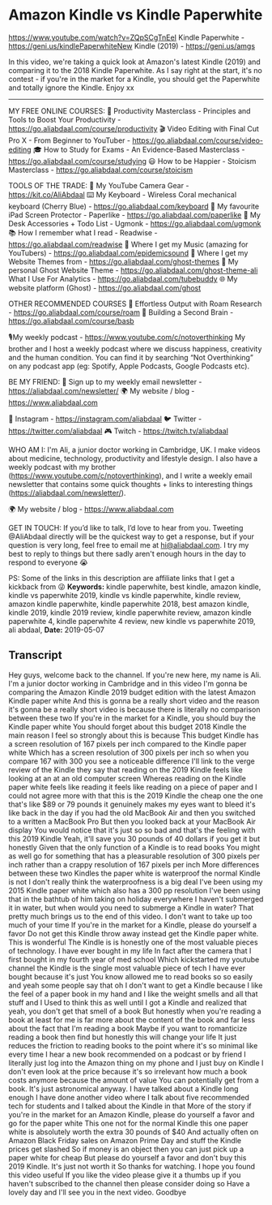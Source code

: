 # Amazon Kindle vs Kindle Paperwhite
https://www.youtube.com/watch?v=ZQpSCgTnEeI
Kindle Paperwhite - https://geni.us/kindlePaperwhiteNew
Kindle (2019) - https://geni.us/amgs

In this video, we're taking a quick look at Amazon's latest Kindle (2019) and comparing it to the 2018 Kindle Paperwhite. As I say right at the start, it's no contest - if you're in the market for a Kindle, you should get the Paperwhite and totally ignore the Kindle. Enjoy xx

--------

MY FREE ONLINE COURSES:
🚀  Productivity Masterclass - Principles and Tools to Boost Your Productivity - https://go.aliabdaal.com/course/productivity
🎬  Video Editing with Final Cut Pro X - From Beginner to YouTuber - https://go.aliabdaal.com/course/video-editing
🎓  How to Study for Exams - An Evidence-Based Masterclass - https://go.aliabdaal.com/course/studying
😃  How to be Happier - Stoicism Masterclass - https://go.aliabdaal.com/course/stoicism

TOOLS OF THE TRADE:
🎥  My YouTube Camera Gear - https://kit.co/AliAbdaal
⌨️  My Keyboard - Wireless Coral mechanical keyboard (Cherry Blue) - https://go.aliabdaal.com/keyboard 
📝  My favourite iPad Screen Protector - Paperlike - https://go.aliabdaal.com/paperlike 
🎒 My Desk Accessories + Todo List - Ugmonk - https://go.aliabdaal.com/ugmonk
📚  How I remember what I read - Readwise - https://go.aliabdaal.com/readwise 
🎵  Where I get my Music (amazing for YouTubers) - https://go.aliabdaal.com/epidemicsound
👻 Where I get my Website Themes from - https://go.aliabdaal.com/ghost-themes
👻 My personal Ghost Website Theme - https://go.aliabdaal.com/ghost-theme-ali
What I Use For Analytics - https://go.aliabdaal.com/tubebuddy
🌐 My website platform (Ghost) - https://go.aliabdaal.com/ghost

OTHER RECOMMENDED COURSES
📔 Effortless Output with Roam Research - https://go.aliabdaal.com/course/roam
📓 Building a Second Brain - https://go.aliabdaal.com/course/basb

🎙My weekly podcast - https://www.youtube.com/c/notoverthinking
My brother and I host a weekly podcast where we discuss happiness, creativity and the human condition. You can find it by searching “Not Overthinking” on any podcast app (eg: Spotify, Apple Podcasts, Google Podcasts etc). 

BE MY FRIEND:
💌 Sign up to my weekly email newsletter - https://aliabdaal.com/newsletter/
🌍 My website / blog - https://www.aliabdaal.com 
 
📸 Instagram - https://instagram.com/aliabdaal
🐦 Twitter - https://twitter.com/aliabdaal
🎮 Twitch - https://twitch.tv/aliabdaal

WHO AM I:
I'm Ali, a junior doctor working in Cambridge, UK. I make videos about medicine, technology, productivity and lifestyle design. I also have a weekly podcast with my brother (https://www.youtube.com/c/notoverthinking), and I write a weekly email newsletter that contains some quick thoughts + links to interesting things (https://aliabdaal.com/newsletter/).

🌍 My website / blog - https://www.aliabdaal.com 

GET IN TOUCH:
If you’d like to talk, I’d love to hear from you. Tweeting @AliAbdaal directly will be the quickest way to get a response, but if your question is very long, feel free to email me at hi@aliabdaal.com. I try my best to reply to things but there sadly aren't enough hours in the day to respond to everyone 😭

PS: Some of the links in this description are affiliate links that I get a kickback from 😜
**Keywords:** kindle paperwhite, best kindle, amazon kindle, kindle vs paperwhite 2019, kindle vs kindle paperwhite, kindle review, amazon kindle paperwhite, kindle paperwhite 2018, best amazon kindle, kindle 2019, kindle 2019 review, kindle paperwhite review, amazon kindle paperwhite 4, kindle paperwhite 4 review, new kindle vs paperwhite 2019, ali abdaal, 
**Date:** 2019-05-07

## Transcript
 Hey guys, welcome back to the channel. If you're new here, my name is Ali. I'm a junior doctor working in Cambridge and in this video I'm gonna be comparing the Amazon Kindle 2019 budget edition with the latest Amazon Kindle paper white And this is gonna be a really short video and the reason it's gonna be a really short video is because there is literally no comparison between these two If you're in the market for a Kindle, you should buy the Kindle paper white You should forget about this budget 2018 Kindle the main reason I feel so strongly about this is because This budget Kindle has a screen resolution of 167 pixels per inch compared to the Kindle paper white Which has a screen resolution of 300 pixels per inch so when you compare 167 with 300 you see a noticeable difference I'll link to the verge review of the Kindle they say that reading on the 2019 Kindle feels like looking at an at an old computer screen Whereas reading on the Kindle paper white feels like reading it feels like reading on a piece of paper and I could not agree more with that this is the 2019 Kindle the cheap one the one that's like $89 or 79 pounds it genuinely makes my eyes want to bleed it's like back in the day if you had the old MacBook Air and then you switched to a written a MacBook Pro But then you looked back at your MacBook Air display You would notice that it's just so so bad and that's the feeling with this 2019 Kindle Yeah, it'll save you 30 pounds of 40 dollars if you get it but honestly Given that the only function of a Kindle is to read books You might as well go for something that has a pleasurable resolution of 300 pixels per inch rather than a crappy resolution of 167 pixels per inch More differences between these two Kindles the paper white is waterproof the normal Kindle is not I don't really think the waterproofness is a big deal I've been using my 2015 Kindle paper white which also has a 300 pp resolution I've been using that in the bathtub of him taking on holiday everywhere I haven't submerged it in water, but when would you need to submerge a Kindle in water? That pretty much brings us to the end of this video. I don't want to take up too much of your time If you're in the market for a Kindle, please do yourself a favor Do not get this Kindle throw away instead get the Kindle paper white. This is wonderful The Kindle is is honestly one of the most valuable pieces of technology. I have ever bought in my life In fact after the camera that I first bought in my fourth year of med school Which kickstarted my youtube channel the Kindle is the single most valuable piece of tech I have ever bought because it's just You know allowed me to read books so so easily and yeah some people say that oh I don't want to get a Kindle because I like the feel of a paper book in my hand and I like the weight smells and all that stuff and I Used to think this as well until I got a Kindle and realized that yeah, you don't get that smell of a book But honestly when you're reading a book at least for me is far more about the content of the book and far less about the fact that I'm reading a book Maybe if you want to romanticize reading a book then find but honestly this will change your life It just reduces the friction to reading books to the point where it's so minimal like every time I hear a new book recommended on a podcast or by friend I literally just log into the Amazon thing on my phone and I just buy on Kindle I don't even look at the price because it's so irrelevant how much a book costs anymore because the amount of value You can potentially get from a book. It's just astronomical anyway. I have talked about a Kindle long enough I have done another video where I talk about five recommended tech for students and I talked about the Kindle in that More of the story if you're in the market for an Amazon Kindle, please do yourself a favor and go for the paper white This one not for the normal Kindle this one paper white is absolutely worth the extra 30 pounds of $40 And actually often on Amazon Black Friday sales on Amazon Prime Day and stuff the Kindle prices get slashed So if money is an object then you can just pick up a paper white for cheap But please do yourself a favor and don't buy this 2019 Kindle. It's just not worth it So thanks for watching. I hope you found this video useful If you like the video please give it a thumbs up if you haven't subscribed to the channel then please consider doing so Have a lovely day and I'll see you in the next video. Goodbye
